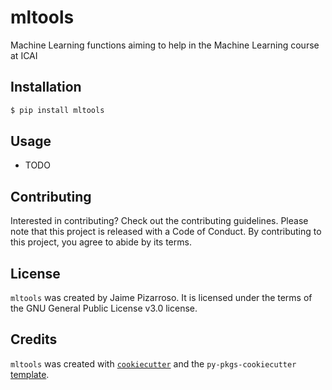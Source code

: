 # mltools

Machine Learning functions aiming to help in the Machine Learning course at ICAI

## Installation

```bash
$ pip install mltools
```

## Usage

- TODO

## Contributing

Interested in contributing? Check out the contributing guidelines. Please note that this project is released with a Code of Conduct. By contributing to this project, you agree to abide by its terms.

## License

`mltools` was created by Jaime Pizarroso. It is licensed under the terms of the GNU General Public License v3.0 license.

## Credits

`mltools` was created with [`cookiecutter`](https://cookiecutter.readthedocs.io/en/latest/) and the `py-pkgs-cookiecutter` [template](https://github.com/py-pkgs/py-pkgs-cookiecutter).
